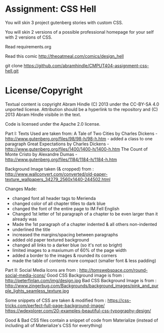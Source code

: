 Assignment: CSS Hell
====================

You will skin 3 project gutenberg stories with custom CSS.

You will skin 2 versions of a possible professional homepage for your
self with 2 versions of CSS.

Read requirements.org

Read this comic http://theoatmeal.com/comics/design_hell

git clone https://github.com/abramhindle/CMPUT404-assignment-css-hell.git

License/Copyright
=================

Textual content is copyright Abram Hindle (C) 2013 under the CC-BY-SA
4.0 unported license. Attribution should be a hyperlink to the
repository and (C) 2013 Abram Hindle visibile in the text.

Code is licensed under the Apache 2.0 license.


Part I:
Texts Used are taken from:
A Tale of Two Cities by Charles Dickens - http://www.gutenberg.org/files/98/98-h/98-h.htm
	- added a class to one paragraph
Great Expectations by Charles Dickens - http://www.gutenberg.org/files/1400/1400-h/1400-h.htm
The Count of Monte Cristo by Alexandre Dumas - http://www.gutenberg.org/files/1184/1184-h/1184-h.htm

Background Image taken (& cropped) from : http://www.wallconvert.com/converted/old-paper-texture_wallpapers_34279_2560x1440-244502.html

Changes Made:
- changed font all header tags to Merienda
- changed color of all chapter titles to dark blue
- changed the font of the entire page to IM Fell English
- Changed 1st letter of 1st paragraph of a chapter to be even larger than it already was
- Made the 1st paragraph of a chapter indented & all others non-indented
- underlined the title
- increased the margins/spacing between paragraphs
- added old paper textured background
- changed all links to a darker blue (so it's not so bright)
- limited images to a maxiumum of 60% of the page width
- added a border to the images & rounded its corners
- made the table of contents more compact (smaller font & less padding)


Part II:
Social Media Icons are from : http://tomswebspace.com/round-social-media-icons/
Good CSS Background image is from : http://peterfinlan.com/img/design.jpg
Bad CSS Background Image is from : http://www.zingerbug.com/Backgrounds/background_images/pink_and_purple_lights_seamless_texture.jpg

Some snippets of CSS are taken & modified from :
https://css-tricks.com/perfect-full-page-background-image/
https://wdexplorer.com/20-examples-beautiful-css-typography-design/

Good & Bad CSS files contain a snippet of code from Materialize (instead of including all of Materialize's CSS for everything)